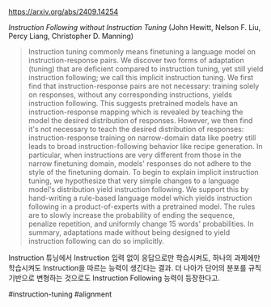https://arxiv.org/abs/2409.14254

*Instruction Following without Instruction Tuning* (John Hewitt, Nelson F. Liu, Percy Liang, Christopher D. Manning)

> Instruction tuning commonly means finetuning a language model on instruction-response pairs. We discover two forms of adaptation (tuning) that are deficient compared to instruction tuning, yet still yield instruction following; we call this implicit instruction tuning. We first find that instruction-response pairs are not necessary: training solely on responses, without any corresponding instructions, yields instruction following. This suggests pretrained models have an instruction-response mapping which is revealed by teaching the model the desired distribution of responses. However, we then find it's not necessary to teach the desired distribution of responses: instruction-response training on narrow-domain data like poetry still leads to broad instruction-following behavior like recipe generation. In particular, when instructions are very different from those in the narrow finetuning domain, models' responses do not adhere to the style of the finetuning domain. To begin to explain implicit instruction tuning, we hypothesize that very simple changes to a language model's distribution yield instruction following. We support this by hand-writing a rule-based language model which yields instruction following in a product-of-experts with a pretrained model. The rules are to slowly increase the probability of ending the sequence, penalize repetition, and uniformly change 15 words' probabilities. In summary, adaptations made without being designed to yield instruction following can do so implicitly.

Instruction 튜닝에서 Instruction 입력 없이 응답으로만 학습시켜도, 하나의 과제에만 학습시켜도 Instruction을 따르는 능력이 생긴다는 결과. 더 나아가 단어의 분포를 규칙 기반으로 변형하는 것으로도 Instruction Following 능력이 등장한다고.

#instruction-tuning #alignment 